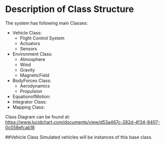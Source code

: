 # Description of Class Structure

The system has following main Classes:
* Vehicle Class:
  * Flight Control System
  * Actuators
  * Sensors
* Environment Class:
  * Atmosphere
  * Wind
  * Gravity
  * MagneticField
* BodyForces Class:
  * Aerodynamics
  * Propulsion
* EquationofMotion:
* Integrator Class: 
* Mapping Class: 

Class Diagram can be found at: https://www.lucidchart.com/documents/view/d53a467c-282d-4f34-8407-0c058efcab18

##Vehicle Class
Simulated vehicles will be instances of this base class. 

